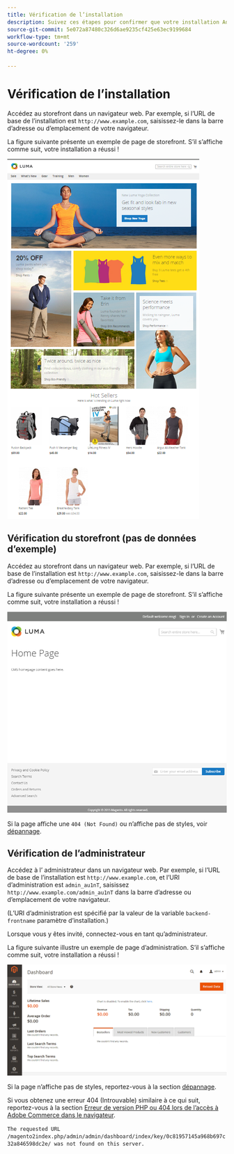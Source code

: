 ```yaml
---
title: Vérification de l’installation
description: Suivez ces étapes pour confirmer que votre installation Adobe Commerce ou Magento Open Source sur site a réussi.
source-git-commit: 5e072a87480c326d6ae9235cf425e63ec9199684
workflow-type: tm+mt
source-wordcount: '259'
ht-degree: 0%

---
```



# Vérification de l’installation

Accédez au storefront dans un navigateur web. Par exemple, si l’URL de base de l’installation est `http://www.example.com`, saisissez-le dans la barre d’adresse ou d’emplacement de votre navigateur.

La figure suivante présente un exemple de page de storefront. S’il s’affiche comme suit, votre installation a réussi !

![Storefront avec le thème Luma](../../assets/installation/install-success_store-luma.png)

## Vérification du storefront (pas de données d’exemple)

Accédez au storefront dans un navigateur web. Par exemple, si l’URL de base de l’installation est `http://www.example.com`, saisissez-le dans la barre d’adresse ou d’emplacement de votre navigateur.

La figure suivante présente un exemple de page de storefront. S’il s’affiche comme suit, votre installation a réussi !

![Storefront qui vérifie une installation réussie](../../assets/installation/install-success_store.png)

Si la page affiche une `404 (Not Found)` ou n’affiche pas de styles, voir [dépannage](https://support.magento.com/hc/en-us/articles/360032994352).

## Vérification de l’administrateur

Accédez à l’ administrateur dans un navigateur web. Par exemple, si l’URL de base de l’installation est `http://www.example.com`, et l’URI d’administration est `admin_au1nT`, saisissez `http://www.example.com/admin_au1nT` dans la barre d’adresse ou d’emplacement de votre navigateur.

(L’URI d’administration est spécifié par la valeur de la variable `backend-frontname` paramètre d’installation.)

Lorsque vous y êtes invité, connectez-vous en tant qu’administrateur.

La figure suivante illustre un exemple de page d’administration. S’il s’affiche comme suit, votre installation a réussi !

![Administrateur qui vérifie une installation réussie](../../assets/installation/install_success_admin.png)

Si la page n’affiche pas de styles, reportez-vous à la section [dépannage](https://support.magento.com/hc/en-us/articles/360032994352).

Si vous obtenez une erreur 404 (Introuvable) similaire à ce qui suit, reportez-vous à la section [Erreur de version PHP ou 404 lors de l’accès à Adobe Commerce dans le navigateur](https://support.magento.com/hc/en-us/articles/360033117152).

`The requested URL /magento2index.php/admin/admin/dashboard/index/key/0c81957145a968b697c32a846598dc2e/ was not found on this server.`
